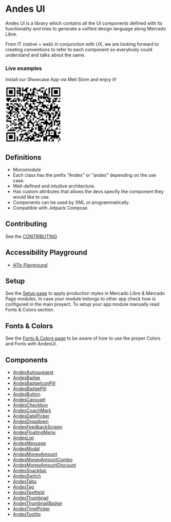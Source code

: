 # Andes UI

Andes UI is a library which contains all the UI components defined with its functionality and tries to generate a unified design language along Mercado Libre.

From IT (native + web) in conjunction with UX, we are looking forward to creating conventions to refer to each component so everybody could understand and talks about the same.

### Live examples
Install our Showcase App via Meli Store and enjoy it!

![Android Showcase Download.png](resources/android-showcase-meli-store-download.png)

## Definitions

* Monomodule
* Each class has the prefix "Andes" or "andes" depending on the use case.
* Well-defined and intuitive architecture.
* Has custom attributes that allows the devs specify the component they would like to use.
* Components can be used by XML or programmatically.
* Compatible with Jetpack Compose.

## Contributing
See the [CONTRIBUTING](https://github.com/mercadolibre/fury_andesui-android/blob/master/CONTRIBUTING.md)

## Accessibility Playground
* [A11y Playground](a11y-playground/A11yPlayground.md)

## Setup
See the [Setup page](Setup.md) to apply production styles in Mercado Libre & Mercado Pago modules. In case your module belongs to other app check how is configured in the main proyect. To setup your app module manually read Fonts & Colors section.

## Fonts & Colors
See the [Fonts & Colors page](Fonts&Colors.md) to be aware of how to use the proper Colors and Fonts with AndesUI.

## Components
* [AndesAutosuggest](autosuggest/AndesAutosuggest.md)
* [AndesBadge](badge/AndesBadge.md)
* [AndesBadgeIconPill](badge/AndesBadgeIconPill.md)
* [AndesBadgePill](badge/AndesBadgePill.md)
* [AndesButton](button/AndesButton.md)
* [AndesCarousel](carousel/AndesCarousel.md)
* [AndesCheckbox](checkbox/AndesCheckbox.md)
* [AndesCoachMark](coachmark/AndesCoachMark.md)
* [AndesDatePicker](datepicker/AndesDatePicker.md)
* [AndesDropdown](dropdown/AndesDropdown.md)
* [AndesFeedbackScreen](feedbackscreen/AndesFeedbackScreen.md)
* [AndesFloatingMenu](floatingmenu/AndesFloatingMenu.md)
* [AndesList](list/AndesList.md)
* [AndesMessage](message/AndesMessage.md)
* [AndesModal](modal/AndesModal.md)
* [AndesMoneyAmount](moneyamount/AndesMoneyAmount.md)
* [AndesMoneyAmountCombo](moneyamount/AndesMoneyAmountCombo.md)
* [AndesMoneyAmountDiscount](moneyamount/AndesMoneyAmountDiscount.md)
* [AndesSnackbar](snackbar/AndesSnackbar.md)
* [AndesSwitch](switch/AndesSwitch.md)
* [AndesTabs](tabs/AndesTabs.md)
* [AndesTag](tag/AndesTag.md)
* [AndesTextfield](textfield/AndesTextfield.md)
* [AndesThumbnail](thumbnail/AndesThumbnail.md)
* [AndesThumbnailBadge](thumbnail/AndesThumbnailBadge.md)
* [AndesTimePicker](timepicker/AndesTimePicker.md)
* [AndesTooltip](tooltip/AndesTooltip.md)